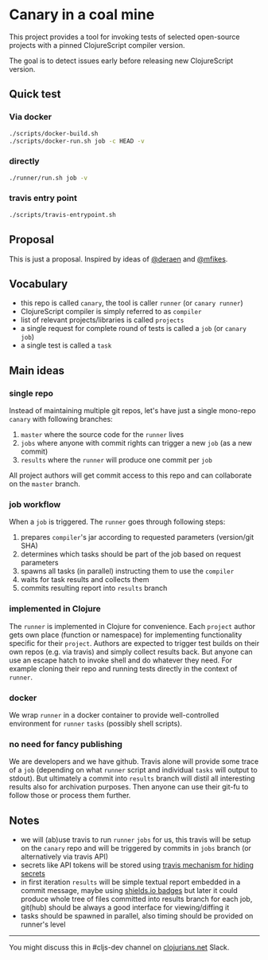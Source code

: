 # Canary in a coal mine

This project provides a tool for invoking tests of selected open-source projects with a pinned ClojureScript compiler version.

The goal is to detect issues early before releasing new ClojureScript version.

## Quick test

### Via docker

```bash
./scripts/docker-build.sh
./scripts/docker-run.sh job -c HEAD -v
```

### directly

```bash
./runner/run.sh job -v
```
    
### travis entry point

```bash
./scripts/travis-entrypoint.sh
```

## Proposal

This is just a proposal. Inspired by ideas of [@deraen](https://gist.github.com/Deraen/f3b25fd459b6af134c0836cde36fb3fb) and [@mfikes](https://gist.github.com/mfikes/8be162fd730774e11990255345ee1127).

## Vocabulary

* this repo is called `canary`, the tool is caller `runner` (or `canary runner`)
* ClojureScript compiler is simply referred to as `compiler`
* list of relevant projects/libraries is called `projects`
* a single request for complete round of tests is called a `job` (or `canary job`)
* a single test is called a `task`

## Main ideas

### single repo

Instead of maintaining multiple git repos, let's have just a single mono-repo `canary` with following branches:

1. `master` where the source code for the `runner` lives
2. `jobs` where anyone with commit rights can trigger a new `job` (as a new commit)
3. `results` where the `runner` will produce one commit per `job`

All project authors will get commit access to this repo and can collaborate on the `master` branch.

### job workflow

When a `job` is triggered. The `runner` goes through following steps:

1. prepares `compiler`'s jar according to requested parameters (version/git SHA)
1. determines which tasks should be part of the job based on request parameters
1. spawns all tasks (in parallel) instructing them to use the `compiler`
1. waits for task results and collects them 
1. commits resulting report into `results` branch 

### implemented in Clojure

The `runner` is implemented in Clojure for convenience. Each `project` author gets own place (function or namespace)
for implementing functionality specific for their `project`. Authors are expected to trigger test builds on their own repos 
(e.g. via travis) and simply collect results back. But anyone can use an escape hatch to invoke shell and do whatever 
they need. For example cloning their repo and running tests directly in the context of `runner`.

### docker

We wrap `runner` in a docker container to provide well-controlled environment for `runner` `tasks` (possibly shell scripts).

### no need for fancy publishing 

We are developers and we have github. Travis alone will provide some trace of a `job` (depending on what `runner` script and 
individual `tasks` will output to stdout). But ultimately a commit into `results` branch will distil all interesting results
also for archivation purposes. Then anyone can use their git-fu to follow those or process them further.

## Notes

* we will (ab)use travis to run `runner` `jobs` for us, this travis will be setup on the `canary` repo and will be triggered
by commits in `jobs` branch (or alternatively via travis API)
* secrets like API tokens will be stored using [travis mechanism for hiding secrets](https://docs.travis-ci.com/user/environment-variables/#Defining-encrypted-variables-in-.travis.yml)
* in first iteration `results` will be simple textual report embedded in a commit message, maybe using [shields.io badges](http://shields.io) but later it could produce
whole tree of files committed into results branch for each job, git(hub) should be always a good interface for viewing/diffing it
* tasks should be spawned in parallel, also timing should be provided on runner's level

---

You might discuss this in #cljs-dev channel on [clojurians.net](http://clojurians.net) Slack.
